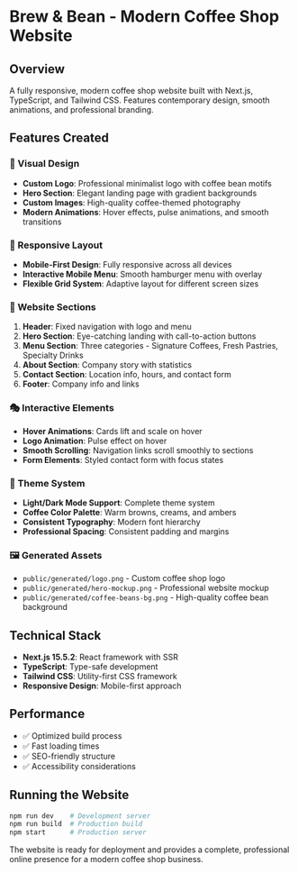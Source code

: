 # Brew & Bean - Modern Coffee Shop Website

## Overview
A fully responsive, modern coffee shop website built with Next.js, TypeScript, and Tailwind CSS. Features contemporary design, smooth animations, and professional branding.

## Features Created

### 🎨 Visual Design
- **Custom Logo**: Professional minimalist logo with coffee bean motifs
- **Hero Section**: Elegant landing page with gradient backgrounds
- **Custom Images**: High-quality coffee-themed photography
- **Modern Animations**: Hover effects, pulse animations, and smooth transitions

### 📱 Responsive Layout
- **Mobile-First Design**: Fully responsive across all devices
- **Interactive Mobile Menu**: Smooth hamburger menu with overlay
- **Flexible Grid System**: Adaptive layout for different screen sizes

### 🏪 Website Sections
1. **Header**: Fixed navigation with logo and menu
2. **Hero Section**: Eye-catching landing with call-to-action buttons
3. **Menu Section**: Three categories - Signature Coffees, Fresh Pastries, Specialty Drinks
4. **About Section**: Company story with statistics
5. **Contact Section**: Location info, hours, and contact form
6. **Footer**: Company info and links

### 🎭 Interactive Elements
- **Hover Animations**: Cards lift and scale on hover
- **Logo Animation**: Pulse effect on hover
- **Smooth Scrolling**: Navigation links scroll smoothly to sections
- **Form Elements**: Styled contact form with focus states

### 🎨 Theme System
- **Light/Dark Mode Support**: Complete theme system
- **Coffee Color Palette**: Warm browns, creams, and ambers
- **Consistent Typography**: Modern font hierarchy
- **Professional Spacing**: Consistent padding and margins

### 🖼️ Generated Assets
- `public/generated/logo.png` - Custom coffee shop logo
- `public/generated/hero-mockup.png` - Professional website mockup
- `public/generated/coffee-beans-bg.png` - High-quality coffee bean background

## Technical Stack
- **Next.js 15.5.2**: React framework with SSR
- **TypeScript**: Type-safe development
- **Tailwind CSS**: Utility-first CSS framework
- **Responsive Design**: Mobile-first approach

## Performance
- ✅ Optimized build process
- ✅ Fast loading times
- ✅ SEO-friendly structure
- ✅ Accessibility considerations

## Running the Website
```bash
npm run dev    # Development server
npm run build  # Production build
npm start      # Production server
```

The website is ready for deployment and provides a complete, professional online presence for a modern coffee shop business.